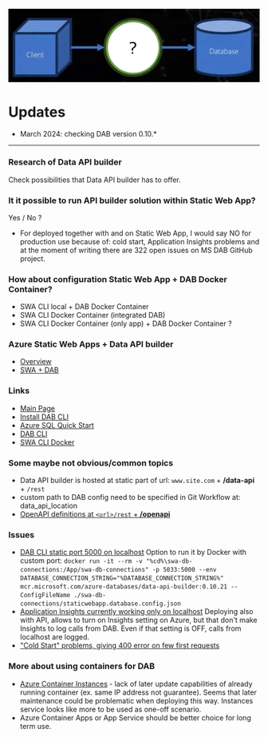 ![DAB](/img/dab.png)

# Updates
- March 2024: checking DAB version 0.10.*

---

### Research of Data API builder
Check possibilities that Data API builder has to offer.

### It it possible to run API builder solution within Static Web App?
Yes / No ?  

- For deployed together with and on Static Web App, I would say NO for production use because of: cold start, Application Insights problems and at the moment of writing there are 322 open issues on MS DAB GitHub project.

### How about configuration Static Web App + DAB Docker Container?
- SWA CLI local + DAB Docker Container
- SWA CLI Docker Container (integrated DAB)
- SWA CLI Docker Container (only app) + DAB Docker Container ?


### Azure Static Web Apps + Data API builder
- [Overview](https://learn.microsoft.com/en-us/azure/static-web-apps/database-overview)
- [SWA + DAB](https://learn.microsoft.com/en-us/azure/static-web-apps/database-azure-sql?tabs=bash&pivots=static-web-apps-rest)

### Links
- [Main Page](https://learn.microsoft.com/en-us/azure/data-api-builder/)
- [Install DAB CLI](https://learn.microsoft.com/en-us/azure/data-api-builder/get-started/get-started-with-data-api-builder)
- [Azure SQL Quick Start](https://learn.microsoft.com/en-us/azure/data-api-builder/get-started/get-started-azure-sql)
- [DAB CLI](https://learn.microsoft.com/en-us/azure/data-api-builder/data-api-builder-cli)
- [SWA CLI Docker](https://azure.github.io/static-web-apps-cli/docs/cli/docker)

### Some maybe not obvious/common topics
- Data API builder is hosted at static part of url: `www.site.com` +  **/data-api** + `/rest`
- custom path to DAB config need to be specified in Git Workflow at: data_api_location
- [OpenAPI definitions at `<url>/rest` + **/openapi**](https://learn.microsoft.com/en-us/azure/data-api-builder/openapi)  

### Issues
- [DAB CLI static port 5000 on localhost](https://github.com/Azure/data-api-builder/issues/1477)
Option to run it by Docker with custom port: 
`docker run -it --rm -v "%cd%\swa-db-connections:/App/swa-db-connections" -p 5033:5000 --env DATABASE_CONNECTION_STRING="%DATABASE_CONNECTION_STRING%" mcr.microsoft.com/azure-databases/data-api-builder:0.10.21 --ConfigFileName ./swa-db-connections/staticwebapp.database.config.json`
- [Application Insights currently working only on localhost](https://github.com/Azure/data-api-builder/issues/1735)
Deploying also with API, allows to turn on Insights setting on Azure, but that don't make Insights to log calls from DAB. Even if that setting is OFF, calls from localhost are logged.
- ["Cold Start" problems, giving 400 error on few first requests](https://github.com/Azure/data-api-builder/issues/918)

### More about using containers for DAB
- [Azure Container Instances](https://learn.microsoft.com/en-us/azure/container-instances/container-instances-update#limitations) - lack of later update capabilities of already running container (ex. same IP address not guarantee). Seems that later maintenance could be problematic when deploying this way. Instances service looks like more to be used as one-off scenario.
- Azure Container Apps or App Service should be better choice for long term use.

